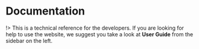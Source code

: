 # Documentation

!> This is a technical reference for the developers. If you are looking for help to use the website, we suggest you take a
look at **User Guide** from the sidebar on the left.